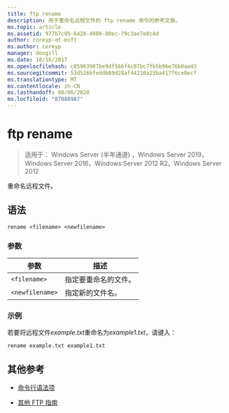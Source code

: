 ```yaml
---
title: ftp rename
description: 用于重命名远程文件的 ftp rename 命令的参考文章。
ms.topic: article
ms.assetid: 977b7c95-6428-4980-80ec-79c3ae7e8c4d
author: coreyp-at-msft
ms.author: coreyp
manager: dongill
ms.date: 10/16/2017
ms.openlocfilehash: c85903987be9df566f4c07bc7fb5b96e76b0aa43
ms.sourcegitcommit: 53d526bfeddb89d28af44210a23ba417f6ce0ecf
ms.translationtype: MT
ms.contentlocale: zh-CN
ms.lasthandoff: 08/06/2020
ms.locfileid: "87888987"
---
```

# <a name="ftp-rename"></a>ftp rename

> 适用于： Windows Server (半年通道) ，Windows Server 2019，Windows Server 2016，Windows Server 2012 R2，Windows Server 2012

重命名远程文件。

## <a name="syntax"></a>语法

```
rename <filename> <newfilename>
```

### <a name="parameters"></a>参数

| 参数 | 描述 |
| --------- | ----------- |
| `<filename>` | 指定要重命名的文件。 |
| `<newfilename>` | 指定新的文件名。 |

### <a name="examples"></a>示例

若要将远程文件*example.txt*重命名为*example1.txt*，请键入：

```
rename example.txt example1.txt
```

## <a name="additional-references"></a>其他参考

- [命令行语法项](command-line-syntax-key.md)

- [其他 FTP 指南](/previous-versions/orphan-topics/ws.10/cc756013(v=ws.10))

